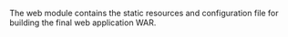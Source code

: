 The web module contains the static resources and configuration file for building the final web application WAR.